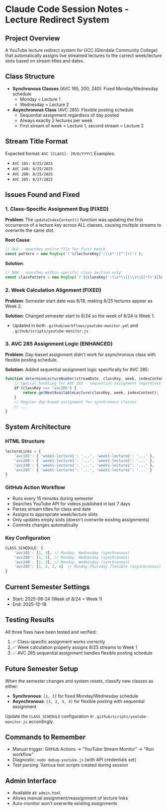 # Claude Code Session Notes - Lecture Redirect System

## Project Overview
A YouTube lecture redirect system for GCC (Glendale Community College) that automatically assigns live streamed lectures to the correct week/lecture slots based on stream titles and dates.

## Class Structure
- **Synchronous Classes** (AVC 185, 200, 240): Fixed Monday/Wednesday schedule
  - Monday = Lecture 1
  - Wednesday = Lecture 2
- **Asynchronous Class** (AVC 285): Flexible posting schedule
  - Sequential assignment regardless of day posted
  - Always exactly 2 lectures per week
  - First stream of week = Lecture 1, second stream = Lecture 2

## Stream Title Format
Expected format: `AVC [CLASS]: [M/D/YYYY]`
Examples:
- `AVC 185: 8/25/2025`
- `AVC 240: 8/25/2025` 
- `AVC 200: 8/25/2025`
- `AVC 285: 8/27/2025`

## Issues Found and Fixed

### 1. Class-Specific Assignment Bug (FIXED)
**Problem**: The `updateIndexContent()` function was updating the first occurrence of a lecture key across ALL classes, causing multiple streams to overwrite the same slot.

**Root Cause**: 
```javascript
// OLD - searches entire file for first match
const pattern = new RegExp(`('${lectureKey}':\\s*')[^']+(')`);
```

**Solution**: 
```javascript
// NEW - searches within specific class section only
const classPattern = new RegExp(`('${classKey}':\\s*\\{[\\s\\S]*?)'${lectureKey}':\\s*'[^']+'`, 'g');
```

### 2. Week Calculation Alignment (FIXED)
**Problem**: Semester start date was 8/18, making 8/25 lectures appear as Week 2.

**Solution**: Changed semester start to 8/24 so the week of 8/24 is Week 1.
- Updated in both `.github/workflows/youtube-monitor.yml` and `.github/scripts/youtube-monitor.js`

### 3. AVC 285 Assignment Logic (ENHANCED)
**Problem**: Day-based assignment didn't work for asynchronous class with flexible posting schedule.

**Solution**: Added sequential assignment logic specifically for AVC 285:
```javascript
function determineLectureNumber(streamDate, classKey, week, indexContent) {
    // Special handling for AVC 285 - sequential assignment regardless of day
    if (classKey === 'avc285') {
        return getNextAvailableLecture(classKey, week, indexContent);
    }
    // Regular day-based assignment for synchronous classes
    // ...
}
```

## System Architecture

### HTML Structure
```javascript
lectureLinks = {
    'avc185': { 'week1-lecture1': '...', 'week1-lecture2': '...' },
    'avc200': { 'week1-lecture1': '...', 'week1-lecture2': '...' },
    'avc240': { 'week1-lecture1': '...', 'week1-lecture2': '...' },
    'avc285': { 'week1-lecture1': '...', 'week1-lecture2': '...' }
}
```

### GitHub Action Workflow
- Runs every 15 minutes during semester
- Searches YouTube API for videos published in last 7 days
- Parses stream titles for class and date
- Assigns to appropriate week/lecture slots
- Only updates empty slots (doesn't overwrite existing assignments)
- Commits changes automatically

### Key Configuration
```javascript
CLASS_SCHEDULE: {
    'avc185': [1, 3], // Monday, Wednesday (synchronous)
    'avc200': [1, 3], // Monday, Wednesday (synchronous)
    'avc240': [1, 3], // Monday, Wednesday (synchronous)
    'avc285': [1, 2, 3, 4]  // Monday-Thursday flexible (asynchronous)
}
```

## Current Semester Settings
- Start: 2025-08-24 (Week of 8/24 = Week 1)
- End: 2025-12-18

## Testing Results
All three fixes have been tested and verified:
1. ✅ Class-specific assignment works correctly
2. ✅ Week calculation properly assigns 8/25 streams to Week 1
3. ✅ AVC 285 sequential assignment handles flexible posting schedule

## Future Semester Setup
When the semester changes and system resets, classify new classes as either:
- **Synchronous**: `[1, 3]` for fixed Monday/Wednesday schedule
- **Asynchronous**: `[1, 2, 3, 4]` for flexible posting with sequential assignment

Update the `CLASS_SCHEDULE` configuration in `.github/scripts/youtube-monitor.js` accordingly.

## Commands to Remember
- Manual trigger: GitHub Actions → "YouTube Stream Monitor" → "Run workflow"
- Diagnostic: `node debug-youtube.js` (with API credentials set)
- Test parsing: Various test scripts created during session

## Admin Interface
- Available at: `admin.html` 
- Allows manual assignment/reassignment of lecture links
- Auto-monitor won't overwrite existing assignments
